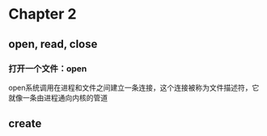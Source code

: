 # Chapter 2

## open, read, close

### 打开一个文件：open

open系统调用在进程和文件之间建立一条连接，这个连接被称为文件描述符，它就像一条由进程通向内核的管道

## create

